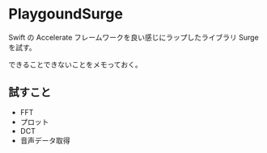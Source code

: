 # PlaygoundSurge
Swift の Accelerate フレームワークを良い感じにラップしたライブラリ Surge を試す。

できることできないことをメモっておく。

## 試すこと
* FFT
* プロット
* DCT
* 音声データ取得

